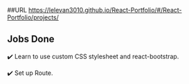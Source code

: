 ##URL
https://lelevan3010.github.io/React-Portfolio/#/React-Portfolio/projects/

## Jobs Done
✔️ Learn to use custom CSS stylesheet and react-bootstrap.

✔️ Set up Route.
